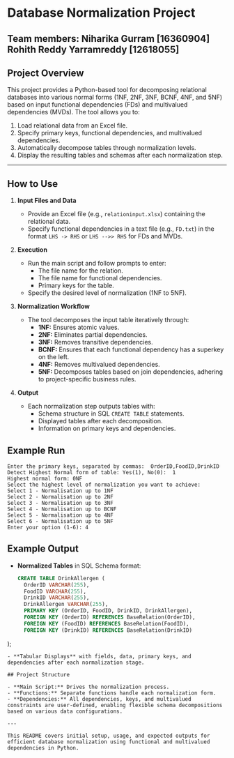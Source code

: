 
# Database Normalization Project
Team members:
Niharika Gurram [16360904]
Rohith Reddy Yarramreddy [12618055]
---

## Project Overview
This project provides a Python-based tool for decomposing relational databases into various normal forms (1NF, 2NF, 3NF, BCNF, 4NF, and 5NF) based on input functional dependencies (FDs) and multivalued dependencies (MVDs). The tool allows you to:

1. Load relational data from an Excel file.
2. Specify primary keys, functional dependencies, and multivalued dependencies.
3. Automatically decompose tables through normalization levels.
4. Display the resulting tables and schemas after each normalization step.

---


## How to Use

1. **Input Files and Data**
   - Provide an Excel file (e.g., `relationinput.xlsx`) containing the relational data.
   - Specify functional dependencies in a text file (e.g., `FD.txt`) in the format `LHS -> RHS` or `LHS -->> RHS` for FDs and MVDs.

2. **Execution**
   - Run the main script and follow prompts to enter:
     - The file name for the relation.
     - The file name for functional dependencies.
     - Primary keys for the table.
   - Specify the desired level of normalization (1NF to 5NF).

3. **Normalization Workflow**
   - The tool decomposes the input table iteratively through:
     - **1NF:** Ensures atomic values.
     - **2NF:** Eliminates partial dependencies.
     - **3NF:** Removes transitive dependencies.
     - **BCNF:** Ensures that each functional dependency has a superkey on the left.
     - **4NF:** Removes multivalued dependencies.
     - **5NF:** Decomposes tables based on join dependencies, adhering to project-specific business rules.

4. **Output**
   - Each normalization step outputs tables with:
     - Schema structure in SQL `CREATE TABLE` statements.
     - Displayed tables after each decomposition.
     - Information on primary keys and dependencies.

## Example Run

```plaintext
Enter the primary keys, separated by commas:  OrderID,FoodID,DrinkID
Detect Highest Normal form of table: Yes(1), No(0):  1
Highest normal form: 0NF
Select the highest level of normalization you want to achieve:
Select 1 - Normalisation up to 1NF
Select 2 - Normalisation up to 2NF
Select 3 - Normalisation up to 3NF
Select 4 - Normalisation up to BCNF
Select 5 - Normalisation up to 4NF
Select 6 - Normalisation up to 5NF
Enter your option (1-6): 4
```

## Example Output

- **Normalized Tables** in SQL Schema format:
  ```sql
  CREATE TABLE DrinkAllergen (
    OrderID VARCHAR(255),
    FoodID VARCHAR(255),
    DrinkID VARCHAR(255),
    DrinkAllergen VARCHAR(255),
    PRIMARY KEY (OrderID, FoodID, DrinkID, DrinkAllergen),
    FOREIGN KEY (OrderID) REFERENCES BaseRelation(OrderID),
    FOREIGN KEY (FoodID) REFERENCES BaseRelation(FoodID),
    FOREIGN KEY (DrinkID) REFERENCES BaseRelation(DrinkID)
);
  ```
- **Tabular Displays** with fields, data, primary keys, and dependencies after each normalization stage.

## Project Structure

- **Main Script:** Drives the normalization process.
- **Functions:** Separate functions handle each normalization form.
- **Dependencies:** All dependencies, keys, and multivalued constraints are user-defined, enabling flexible schema decompositions based on various data configurations.

---

This README covers initial setup, usage, and expected outputs for efficient database normalization using functional and multivalued dependencies in Python.

